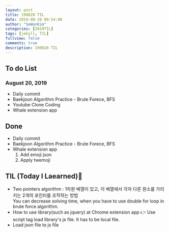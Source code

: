 ```yaml
---
layout: post
title: 190820 TIL
date: 2019-08-20 09:54:00
author: "SeWonKim"
categories: [2019TIL]
tags: [jekyll, TIL]
fullview: false
comments: true
description: 190820 TIL
---
```


## To do List

### August 20, 2019

- Daily commit
- Baekjoon Algorithm Practice - Brute Forece, BFS
- Youtube Clone Coding
- Whale extension app

## Done

- Daily commit
- Baekjoon Algorithm Practice - Brute Forece, BFS
- Whale extension app
  1. Add emoji json
  2. Apply twemoji

## TIL (Today I Laearned)🤔

- Two pointers algorithm : 1차원 배열이 있고, 이 배열에서 각자 다른 원소를 가리키는 2개의 포인터를 조작하는 방법  
  You can decrease solving time, when you have to use double for loop in brute force algorithm.
- How to use library(such as jquery) at Chrome extension app 👉 Use script tag load library's js file. It has to be local file.
- Load json file to js file
